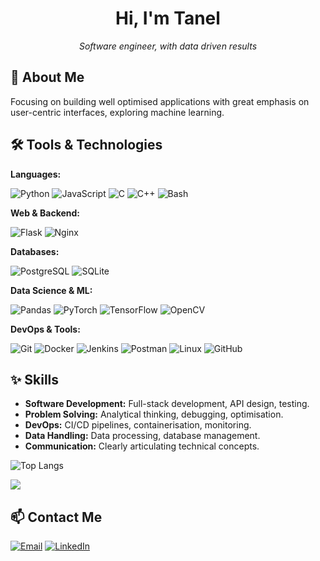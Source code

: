 <!-- ![hello-it-have-you-tried](https://github.com/The-Magicians-Code/The-Magicians-Code/assets/60236942/825d77d3-0e64-44c2-ac44-1a47c5cbe06e) -->
<!-- <p align="center"> -->
<!--   <img src="https://github.com/The-Magicians-Code/The-Magicians-Code/assets/60236942/825d77d3-0e64-44c2-ac44-1a47c5cbe06e"/> -->
<!-- </p> -->
<h1 align="center">Hi, I'm Tanel</h1>
<p align="center">
  <em>Software engineer, with data driven results</em>
</p>

##  About Me

Focusing on building well optimised applications with great emphasis on user-centric interfaces, exploring machine learning.

## 🛠️ Tools & Technologies

**Languages:** <p>
  <img src="https://img.shields.io/badge/Python-3776AB?logo=python&logoColor=white&style=flat-square" alt="Python"/>
  <img src="https://img.shields.io/badge/JavaScript-F7DF1E?logo=javascript&logoColor=black&style=flat-square" alt="JavaScript"/>
  <img src="https://img.shields.io/badge/C-A8B9CC?logo=c&logoColor=white&style=flat-square" alt="C"/>
  <img src="https://img.shields.io/badge/C++-00599C?logo=cplusplus&logoColor=white&style=flat-square" alt="C++"/>
  <img src="https://img.shields.io/badge/Bash-4EAA25?logo=gnu-bash&logoColor=white&style=flat-square" alt="Bash"/>
</p>

**Web & Backend:**
<p>
  <img src="https://img.shields.io/badge/Flask-000000?logo=flask&logoColor=white&style=flat-square" alt="Flask"/>
  <img src="https://img.shields.io/badge/Nginx-009639?logo=nginx&logoColor=white&style=flat-square" alt="Nginx"/>
  </p>

**Databases:**
<p>
  <img src="https://img.shields.io/badge/PostgreSQL-4169E1?logo=postgresql&logoColor=white&style=flat-square" alt="PostgreSQL"/>
  <img src="https://img.shields.io/badge/SQLite-003B57?logo=sqlite&logoColor=white&style=flat-square" alt="SQLite"/>
</p>

**Data Science & ML:**
<p>
  <img src="https://img.shields.io/badge/Pandas-150458?logo=pandas&logoColor=white&style=flat-square" alt="Pandas"/>
  <img src="https://img.shields.io/badge/PyTorch-EE4C2C?logo=pytorch&logoColor=white&style=flat-square" alt="PyTorch"/>
  <img src="https://img.shields.io/badge/TensorFlow-FF6F00?logo=tensorflow&logoColor=white&style=flat-square" alt="TensorFlow"/>
  <img src="https://img.shields.io/badge/OpenCV-5C3EE8?logo=opencv&logoColor=white&style=flat-square" alt="OpenCV"/>
</p>

**DevOps & Tools:**
<p>
  <img src="https://img.shields.io/badge/Git-F05032?logo=git&logoColor=white&style=flat-square" alt="Git"/>
  <img src="https://img.shields.io/badge/Docker-2496ED?logo=docker&logoColor=white&style=flat-square" alt="Docker"/>
  <img src="https://img.shields.io/badge/Jenkins-D24939?logo=jenkins&logoColor=white&style=flat-square" alt="Jenkins"/>
  <img src="https://img.shields.io/badge/Postman-FF6C37?logo=postman&logoColor=white&style=flat-square" alt="Postman"/>
  <img src="https://img.shields.io/badge/Linux-FCC624?logo=linux&logoColor=black&style=flat-square" alt="Linux"/>
  <img src="https://img.shields.io/badge/GitHub-181717?logo=github&logoColor=white&style=flat-square" alt="GitHub"/>
</p>

## ✨ Skills
* **Software Development:** Full-stack development, API design, testing.
* **Problem Solving:** Analytical thinking, debugging, optimisation.
* **DevOps:** CI/CD pipelines, containerisation, monitoring.
* **Data Handling:** Data processing, database management.
* **Communication:** Clearly articulating technical concepts.

![Top Langs](https://github-readme-stats-ten-xi-37.vercel.app/api/top-langs/?username=the-magicians-code&hide=html,matlab,typescript,css,xslt,purebasic,plpgsql,c,m,scss,php,java,ruby,r,mathematica,javascript&size_weight=0.5&count_weight=0.5&theme=dark)

<picture>
  <source
    srcset="https://github-readme-stats-ten-xi-37.vercel.app/api/?username=the-magicians-code&rank_icon=github&show_icons=true&theme=dark"
    media="(prefers-color-scheme: dark)"
  />
  <source
    srcset="https://github-readme-stats-ten-xi-37.vercel.app/api/?username=the-magicians-code&rank_icon=github&show_icons=true"
    media="(prefers-color-scheme: light), (prefers-color-scheme: no-preference)"
  />
  <img
    src="https://github-readme-stats-ten-xi-37.vercel.app/api/?username=the-magicians-code&rank_icon=github&show_icons=true"
  />
</picture>

## 📫 Contact Me

<p align="left">
  <a href="mailto:tanel.treuberg@gmail.com" target="_blank"><img alt="Email" src="https://img.shields.io/badge/Email-D14836?style=flat-square&logo=gmail&logoColor=white" /></a>
  <a href="https://linkedin.com/in/taneltreuberg" target="_blank"><img alt="LinkedIn" src="https://img.shields.io/badge/LinkedIn-0A66C2?style=flat-square&logo=linkedin&logoColor=white" /></a>
</p>
